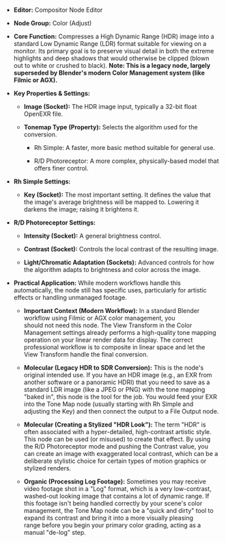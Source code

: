 - **Editor:** Compositor Node Editor
    
- **Node Group:** Color (Adjust)
    
- **Core Function:** Compresses a High Dynamic Range (HDR) image into a standard Low Dynamic Range (LDR) format suitable for viewing on a monitor. Its primary goal is to preserve visual detail in both the extreme highlights and deep shadows that would otherwise be clipped (blown out to white or crushed to black). **Note: This is a legacy node, largely superseded by Blender's modern Color Management system (like Filmic or AGX).**
    
- **Key Properties & Settings:**
    
    - **Image (Socket):** The HDR image input, typically a 32-bit float OpenEXR file.
        
    - **Tonemap Type (Property):** Selects the algorithm used for the conversion.
        
        - Rh Simple: A faster, more basic method suitable for general use.
            
        - R/D Photoreceptor: A more complex, physically-based model that offers finer control.
            
- **Rh Simple Settings:**
    
    - **Key (Socket):** The most important setting. It defines the value that the image's average brightness will be mapped to. Lowering it darkens the image; raising it brightens it.
        
- **R/D Photoreceptor Settings:**
    
    - **Intensity (Socket):** A general brightness control.
        
    - **Contrast (Socket):** Controls the local contrast of the resulting image.
        
    - **Light/Chromatic Adaptation (Sockets):** Advanced controls for how the algorithm adapts to brightness and color across the image.
        
- **Practical Application:** While modern workflows handle this automatically, the node still has specific uses, particularly for artistic effects or handling unmanaged footage.
    
    - **Important Context (Modern Workflow):** In a standard Blender workflow using Filmic or AGX color management, you should not need this node. The View Transform in the Color Management settings already performs a high-quality tone mapping operation on your linear render data for display. The correct professional workflow is to composite in linear space and let the View Transform handle the final conversion.
        
    - **Molecular (Legacy HDR to SDR Conversion):** This is the node's original intended use. If you have an HDR image (e.g., an EXR from another software or a panoramic HDRI) that you need to save as a standard LDR image (like a JPEG or PNG) with the tone mapping "baked in", this node is the tool for the job. You would feed your EXR into the Tone Map node (usually starting with Rh Simple and adjusting the Key) and then connect the output to a File Output node.
        
    - **Molecular (Creating a Stylized "HDR Look"):** The term "HDR" is often associated with a hyper-detailed, high-contrast artistic style. This node can be used (or misused) to create that effect. By using the R/D Photoreceptor mode and pushing the Contrast value, you can create an image with exaggerated local contrast, which can be a deliberate stylistic choice for certain types of motion graphics or stylized renders.
        
    - **Organic (Processing Log Footage):** Sometimes you may receive video footage shot in a "Log" format, which is a very low-contrast, washed-out looking image that contains a lot of dynamic range. If this footage isn't being handled correctly by your scene's color management, the Tone Map node can be a "quick and dirty" tool to expand its contrast and bring it into a more visually pleasing range before you begin your primary color grading, acting as a manual "de-log" step.